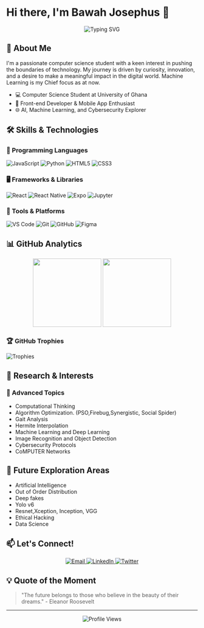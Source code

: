 # Hi there, I'm Bawah Josephus 👋 

<div align="center">
  <img src="https://readme-typing-svg.demolab.com?font=Fira+Code&pause=1000&color=00A8F3&center=true&vCenter=true&width=600&lines=Computer+Science+Student+%F0%9F%92%BB;Front-end+Developer+%F0%9F%8E%A8;AI+%26+Cybersecurity+Enthusiast+%F0%9F%94%92" alt="Typing SVG" />
</div>

## 🌟 About Me

I'm a passionate computer science student with a keen interest in pushing the boundaries of technology. My journey is driven by curiosity, innovation, and a desire to make a meaningful impact in the digital world. Machine Learning is my Chief focus as at now.

- 💻 Computer Science Student at University of Ghana
- 🚀 Front-end Developer & Mobile App Enthusiast
- 🌐 AI, Machine Learning, and Cybersecurity Explorer

## 🛠️ Skills & Technologies

### 📜 Programming Languages
![JavaScript](https://img.shields.io/badge/-JavaScript-F7DF1E?style=for-the-badge&logo=JavaScript&logoColor=black)
![Python](https://img.shields.io/badge/-Python-3776AB?style=for-the-badge&logo=Python&logoColor=white)
![HTML5](https://img.shields.io/badge/-HTML5-E34F26?style=for-the-badge&logo=html5&logoColor=white)
![CSS3](https://img.shields.io/badge/-CSS3-1572B6?style=for-the-badge&logo=css3&logoColor=white)

### 🖥️ Frameworks & Libraries
![React](https://img.shields.io/badge/-React-61DAFB?style=for-the-badge&logo=react&logoColor=black)
![React Native](https://img.shields.io/badge/-React%20Native-61DAFB?style=for-the-badge&logo=react&logoColor=black)
![Expo](https://img.shields.io/badge/-Expo-000020?style=for-the-badge&logo=expo&logoColor=white)
![Jupyter](https://img.shields.io/badge/-Jupyter-F37626?style=for-the-badge&logo=jupyter&logoColor=white)

### 🔧 Tools & Platforms
![VS Code](https://img.shields.io/badge/-VS%20Code-007ACC?style=for-the-badge&logo=visual-studio-code&logoColor=white)
![Git](https://img.shields.io/badge/-Git-F05032?style=for-the-badge&logo=git&logoColor=white)
![GitHub](https://img.shields.io/badge/-GitHub-181717?style=for-the-badge&logo=github&logoColor=white)
![Figma](https://img.shields.io/badge/-Figma-F24E1E?style=for-the-badge&logo=figma&logoColor=white)

## 📊 GitHub Analytics

<div align="center">
  <img height="180em" src="https://github-readme-stats.vercel.app/api?username=Josephus67&show_icons=true&theme=radical&include_all_commits=true&count_private=true"/>
  <img height="180em" src="https://github-readme-stats.vercel.app/api/top-langs/?username=Josephus67&layout=compact&langs_count=7&theme=radical"/>
</div>

### 🏆 GitHub Trophies
![Trophies](https://github-profile-trophy.vercel.app/?username=Josephus67&theme=radical&no-frame=true&row=1&column=7)

## 🔬 Research & Interests

### 🧠 Advanced Topics
- Computational Thinking
- Algorithm Optimization. (PSO,Firebug,Synergistic, Social Spider)
- Gait Analysis
- Hermite Interpolation
- Machine Learning and Deep Learning
- Image Recognition and Object Detection
- Cybersecurity Protocols
- CoMPUTER Networks

## 🌈 Future Exploration Areas
- Artificial Intelligence
- Out of Order Distribution
- Deep fakes
- Yolo v6
- Resnet,Xception, Inception, VGG
- Ethical Hacking
- Data Science

## 📫 Let's Connect!

<div align="center">
  <a href="mailto:jbawah002@st.ug.edu.gh">
    <img src="https://img.shields.io/badge/Email-D14836?style=for-the-badge&logo=gmail&logoColor=white" alt="Email"/>
  </a>
  <a href="https://www.linkedin.com/in/bawah-josephus">
    <img src="https://img.shields.io/badge/LinkedIn-0077B5?style=for-the-badge&logo=linkedin&logoColor=white" alt="LinkedIn"/>
  </a>
  <a href="https://twitter.com/BawahJosephus">
    <img src="https://img.shields.io/badge/Twitter-1DA1F2?style=for-the-badge&logo=twitter&logoColor=white" alt="Twitter"/>
  </a>
</div>

## 💡 Quote of the Moment

> "The future belongs to those who believe in the beauty of their dreams." - Eleanor Roosevelt

---

<p align="center">
  <img src="https://komarev.com/ghpvc/?username=Josephus67&color=blueviolet" alt="Profile Views" />
</p>
